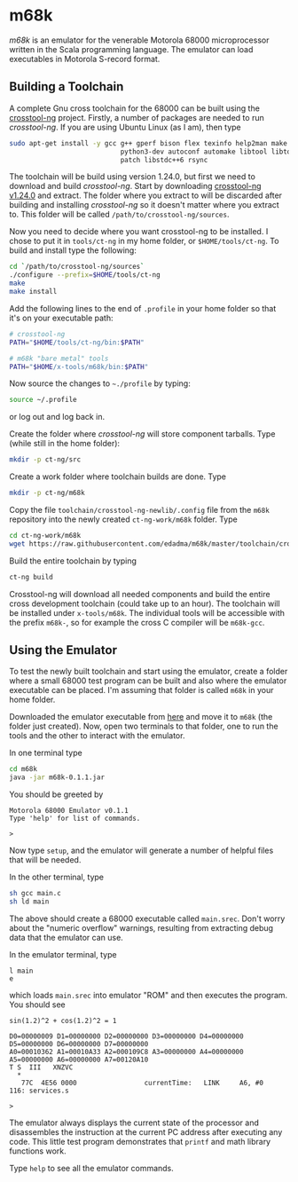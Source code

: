 m68k
====

*m68k* is an emulator for the venerable Motorola 68000 microprocessor written in the Scala programming language.  The emulator can load executables in Motorola S-record format.


Building a Toolchain
--------------------

A complete Gnu cross toolchain for the 68000 can be built using the [crosstool-ng](https://crosstool-ng.github.io/) project.  Firstly, a number of packages are needed to run *crosstool-ng*.  If you are using Ubuntu Linux (as I am), then type

```bash
sudo apt-get install -y gcc g++ gperf bison flex texinfo help2man make libncurses5-dev \
                            python3-dev autoconf automake libtool libtool-bin gawk wget bzip2 xz-utils unzip \
                            patch libstdc++6 rsync
```

The toolchain will be build using version 1.24.0, but first we need to download and build *crosstool-ng*.  Start by downloading [crosstool-ng v1.24.0](http://crosstool-ng.org/download/crosstool-ng/crosstool-ng-1.24.0.tar.xz) and extract.  The folder where you extract to will be discarded after building and installing *crosstool-ng* so it doesn't matter where you extract to.  This folder will be called `/path/to/crosstool-ng/sources`.

Now you need to decide where you want crosstool-ng to be installed.  I chose to put it in `tools/ct-ng` in my home folder, or `$HOME/tools/ct-ng`.  To build and install type the following:

```bash
cd `/path/to/crosstool-ng/sources`
./configure --prefix=$HOME/tools/ct-ng
make
make install
```

Add the following lines to the end of `.profile` in your home folder so that it's on your executable path:

```bash
# crosstool-ng
PATH="$HOME/tools/ct-ng/bin:$PATH"

# m68k "bare metal" tools
PATH="$HOME/x-tools/m68k/bin:$PATH"
```

Now source the changes to `~./profile` by typing:

```bash
source ~/.profile
```

or log out and log back in.

Create the folder where *crosstool-ng* will store component tarballs.  Type (while still in the home folder):

```bash
mkdir -p ct-ng/src
```

Create a work folder where toolchain builds are done.  Type

```bash
mkdir -p ct-ng/m68k
```

Copy the file `toolchain/crosstool-ng-newlib/.config` file from the `m68k` repository into the newly created `ct-ng-work/m68k` folder.  Type

```bash
cd ct-ng-work/m68k
wget https://raw.githubusercontent.com/edadma/m68k/master/toolchain/crosstool-ng-newlib/.config
```

Build the entire toolchain by typing

```bash
ct-ng build
```

Crosstool-ng will download all needed components and build the entire cross development toolchain (could take up to an hour).  The toolchain will be installed under `x-tools/m68k`.  The individual tools will be accessible with the prefix `m68k-`, so for example the cross C compiler will be `m68k-gcc`.

Using the Emulator
------------------

To test the newly built toolchain and start using the emulator, create a folder where a small 68000 test program can be built and also where the emulator executable can be placed.  I'm assuming that folder is called `m68k` in your home folder.

Downloaded the emulator executable from [here](https://dl.bintray.com/edadma/generic/m68k-0.1.1.jar) and move it to `m68k` (the folder just created).  Now, open two terminals to that folder, one to run the tools and the other to interact with the emulator.

In one terminal type

```bash
cd m68k
java -jar m68k-0.1.1.jar
```

You should be greeted by

    Motorola 68000 Emulator v0.1.1
    Type 'help' for list of commands.
    
    > 
    
Now type `setup`, and the emulator will generate a number of helpful files that will be needed.

In the other terminal, type

```bash
sh gcc main.c
sh ld main
```

The above should create a 68000 executable called `main.srec`.  Don't worry about the "numeric overflow" warnings, resulting from extracting debug data that the emulator can use.

In the emulator terminal, type

    l main
    e
    
which loads `main.srec` into emulator "ROM" and then executes the program.  You should see

    sin(1.2)^2 + cos(1.2)^2 = 1
    
    D0=00000009 D1=00000000 D2=00000000 D3=00000000 D4=00000000 D5=00000000 D6=00000000 D7=00000000 
    A0=00010362 A1=00010A33 A2=000109C8 A3=00000000 A4=00000000 A5=00000000 A6=00000000 A7=00120A10 
    T S  III   XNZVC
      *             
       77C  4E56 0000                 currentTime:   LINK     A6, #0              116: services.s
    
    >     

The emulator always displays the current state of the processor and disassembles the instruction at the current PC address after executing any code.  This little test program demonstrates that `printf` and math library functions work.

Type `help` to see all the emulator commands.